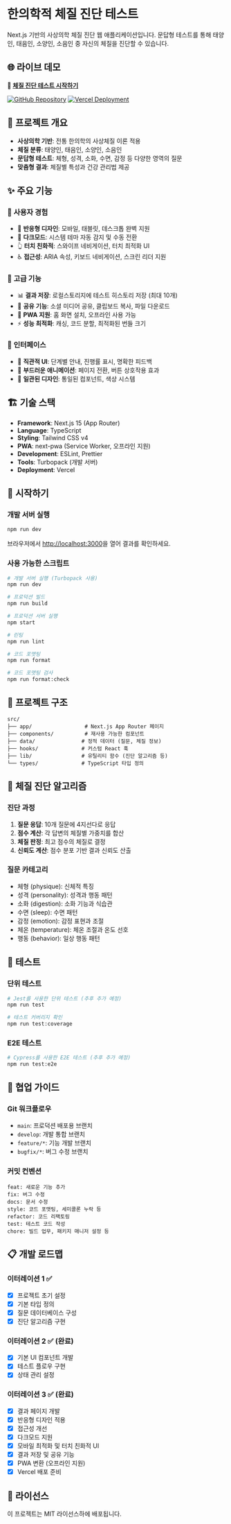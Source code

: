 # 한의학적 체질 진단 테스트

Next.js 기반의 사상의학 체질 진단 웹 애플리케이션입니다. 문답형 테스트를 통해 태양인, 태음인, 소양인, 소음인 중 자신의 체질을 진단할 수 있습니다.

## 🌐 라이브 데모

**🚀 [체질 진단 테스트 시작하기](https://korean-medicine-test-1ks5cc8l1-sangwan-ans-projects.vercel.app)**

[![GitHub Repository](https://img.shields.io/badge/GitHub-Repository-blue?style=flat-square&logo=github)](https://github.com/itsbluetic/korean-medicine-test)
[![Vercel Deployment](https://img.shields.io/badge/Vercel-Deployed-green?style=flat-square&logo=vercel)](https://korean-medicine-test-1ks5cc8l1-sangwan-ans-projects.vercel.app)

## 🎯 프로젝트 개요

- **사상의학 기반**: 전통 한의학의 사상체질 이론 적용
- **체질 분류**: 태양인, 태음인, 소양인, 소음인
- **문답형 테스트**: 체형, 성격, 소화, 수면, 감정 등 다양한 영역의 질문
- **맞춤형 결과**: 체질별 특성과 건강 관리법 제공

## ✨ 주요 기능

### 🌟 **사용자 경험**
- 📱 **반응형 디자인**: 모바일, 태블릿, 데스크톱 완벽 지원
- 🌙 **다크모드**: 시스템 테마 자동 감지 및 수동 전환
- 👆 **터치 친화적**: 스와이프 네비게이션, 터치 최적화 UI
- ♿ **접근성**: ARIA 속성, 키보드 네비게이션, 스크린 리더 지원

### 🚀 **고급 기능**
- 📊 **결과 저장**: 로컬스토리지에 테스트 히스토리 저장 (최대 10개)
- 🔗 **공유 기능**: 소셜 미디어 공유, 클립보드 복사, 파일 다운로드
- 📱 **PWA 지원**: 홈 화면 설치, 오프라인 사용 가능
- ⚡ **성능 최적화**: 캐싱, 코드 분할, 최적화된 번들 크기

### 🎨 **인터페이스**
- 🎯 **직관적 UI**: 단계별 안내, 진행률 표시, 명확한 피드백
- 🔄 **부드러운 애니메이션**: 페이지 전환, 버튼 상호작용 효과
- 📐 **일관된 디자인**: 통일된 컴포넌트, 색상 시스템

## 🏗️ 기술 스택

- **Framework**: Next.js 15 (App Router)
- **Language**: TypeScript
- **Styling**: Tailwind CSS v4
- **PWA**: next-pwa (Service Worker, 오프라인 지원)
- **Development**: ESLint, Prettier
- **Tools**: Turbopack (개발 서버)
- **Deployment**: Vercel

## 🚀 시작하기

### 개발 서버 실행

```bash
npm run dev
```

브라우저에서 [http://localhost:3000](http://localhost:3000)을 열어 결과를 확인하세요.

### 사용 가능한 스크립트

```bash
# 개발 서버 실행 (Turbopack 사용)
npm run dev

# 프로덕션 빌드
npm run build

# 프로덕션 서버 실행
npm start

# 린팅
npm run lint

# 코드 포맷팅
npm run format

# 코드 포맷팅 검사
npm run format:check
```

## 📁 프로젝트 구조

```
src/
├── app/                 # Next.js App Router 페이지
├── components/          # 재사용 가능한 컴포넌트
├── data/               # 정적 데이터 (질문, 체질 정보)
├── hooks/              # 커스텀 React 훅
├── lib/                # 유틸리티 함수 (진단 알고리즘 등)
└── types/              # TypeScript 타입 정의
```

## 🔬 체질 진단 알고리즘

### 진단 과정

1. **질문 응답**: 10개 질문에 4지선다로 응답
2. **점수 계산**: 각 답변의 체질별 가중치를 합산
3. **체질 판정**: 최고 점수의 체질로 결정
4. **신뢰도 계산**: 점수 분포 기반 결과 신뢰도 산출

### 질문 카테고리

- 체형 (physique): 신체적 특징
- 성격 (personality): 성격과 행동 패턴
- 소화 (digestion): 소화 기능과 식습관
- 수면 (sleep): 수면 패턴
- 감정 (emotion): 감정 표현과 조절
- 체온 (temperature): 체온 조절과 온도 선호
- 행동 (behavior): 일상 행동 패턴

## 🧪 테스트

### 단위 테스트

```bash
# Jest를 사용한 단위 테스트 (추후 추가 예정)
npm run test

# 테스트 커버리지 확인
npm run test:coverage
```

### E2E 테스트

```bash
# Cypress를 사용한 E2E 테스트 (추후 추가 예정)
npm run test:e2e
```

## 🤝 협업 가이드

### Git 워크플로우

- `main`: 프로덕션 배포용 브랜치
- `develop`: 개발 통합 브랜치
- `feature/*`: 기능 개발 브랜치
- `bugfix/*`: 버그 수정 브랜치

### 커밋 컨벤션

```
feat: 새로운 기능 추가
fix: 버그 수정
docs: 문서 수정
style: 코드 포맷팅, 세미콜론 누락 등
refactor: 코드 리팩토링
test: 테스트 코드 작성
chore: 빌드 업무, 패키지 매니저 설정 등
```

## 📋 개발 로드맵

### 이터레이션 1 ✅

- [x] 프로젝트 초기 설정
- [x] 기본 타입 정의
- [x] 질문 데이터베이스 구성
- [x] 진단 알고리즘 구현

### 이터레이션 2 ✅ (완료)

- [x] 기본 UI 컴포넌트 개발
- [x] 테스트 플로우 구현
- [x] 상태 관리 설정

### 이터레이션 3 ✅ (완료)

- [x] 결과 페이지 개발
- [x] 반응형 디자인 적용
- [x] 접근성 개선
- [x] 다크모드 지원
- [x] 모바일 최적화 및 터치 친화적 UI
- [x] 결과 저장 및 공유 기능
- [x] PWA 변환 (오프라인 지원)
- [x] Vercel 배포 준비

## 📄 라이선스

이 프로젝트는 MIT 라이선스하에 배포됩니다.
